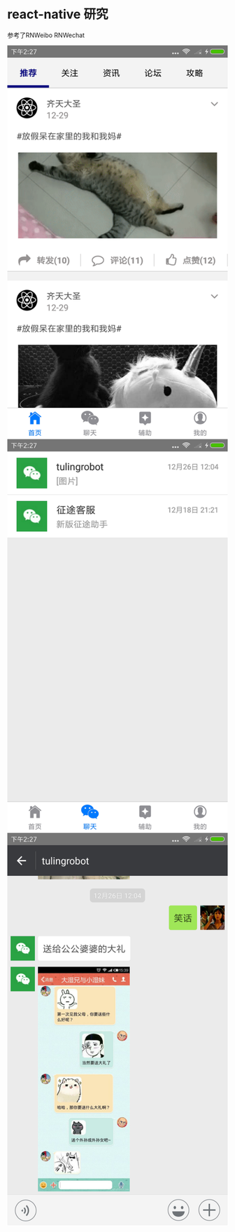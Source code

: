 # react-native 研究

参考了RNWeibo RNWechat

![朋友圈截图](https://raw.githubusercontent.com/11lin/react-native-xztzs/master/screenshot/Screenshot_2018-12-29-14-27-29-807_com.awesomeproject.png)
![聊天截图](https://raw.githubusercontent.com/11lin/react-native-xztzs/master/screenshot/Screenshot_2018-12-29-14-27-54-782_com.awesomeproject.png)
![聊天截图](https://raw.githubusercontent.com/11lin/react-native-xztzs/master/screenshot/Screenshot_2018-12-29-14-27-49-886_com.awesomeproject.png)
